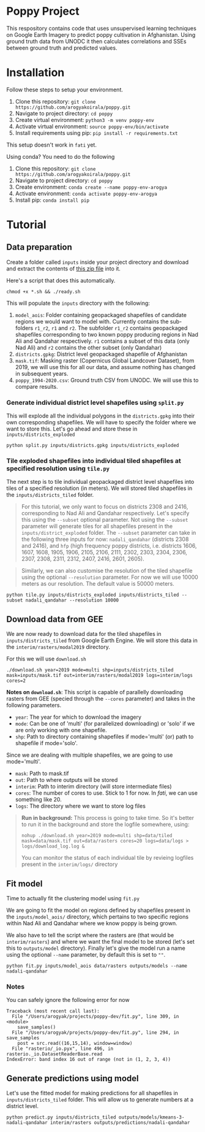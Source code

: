 # Poppy Project

This respository contains code that uses unsupervised learning techniques on Google Earth Imagery to predict poppy cultivation in Afghanistan. Using ground truth data from UNODC it then calculates correlations and SSEs between ground truth and predicted values.

# Installation

Follow these steps to setup your environment. 

1. Clone this repository: `git clone https://github.com/arogyakoirala/poppy.git`
2. Navigate to project directory: `cd poppy`
3. Create virtual environment: `python3 -m venv poppy-env`
4. Activate virtual environment: `source poppy-env/bin/activate`
5. Install requirements using pip: `pip install -r requirements.txt`


This setup doesn't work in `fati` yet.

Using conda? You need to do the following

1. Clone this repository: `git clone https://github.com/arogyakoirala/poppy.git`
2. Navigate to project directory: `cd poppy`
3. Create environment: `conda create --name poppy-env-arogya`
4. Activate environment: `conda activate poppy-env-arogya`
5. Install pip: `conda install pip`

# Tutorial

## Data preparation

Create a folder called `inputs` inside your project directory and download and extract the contents of [this zip file](https://www.dropbox.com/s/uhxwmudndulwb0l/poppy.zip?dl=0) into it.

Here's a script that does this automatically.

```
chmod +x *.sh && ./ready.sh
```

This will populate the `inputs` directory with the following:

1. `model_aois`: Folder containing geopackaged shapefiles of candidate regions we would want to model with. Currently contains the sub-folders `r1_r2`, `r1` and `r2`. The subfolder `r1_r2` contains geopackaged shapefiles corresponding to two known poppy producing regions in Nad Ali and Qandahar respectively. `r1` contains a subset of this data (only Nad Ali) and `r2` contains the other subset (only Qandahar)
2. `districts.gpkg`: District level geopackaged shapefile of Afghanistan
3. `mask.tif`: Masking raster (Copernicus Global Landcover Dataset), from 2019, we will use this for all our data, and assume nothing has changed in subsequent years.
4. `poppy_1994-2020.csv`: Ground truth CSV from UNODC. We will use this to compare results.


### Generate individual district level shapefiles using `split.py`

This will explode all the individual polygons in the `districts.gpkg` into their own corresponding shapefiles. We will have to specify the folder where we want to store this. Let's go ahead and store these in `inputs/districts_exploded`

```
python split.py inputs/districts.gpkg inputs/districts_exploded
```

### Tile exploded shapefiles into individual tiled shapefiles at specified resolution using `tile.py`

The next step is to tile individual geopackaged district level shapefiles into tiles of a specified resolution (in meters). We will stored tiled shapefiles in the `inputs/districts_tiled` folder.

> For this tutorial, we only want to focus on districts 2308 and 2416, corresponding to Nad Ali and Qandahar respectively. Let's specify this using the `--subset` optional parameter. Not using the `--subset` parameter will generate tiles for all shapefiles present in the `inputs/district_exploded` folder. The `--subset` parameter can take in the following three inputs for now: `nadali_qandahar` (districts 2308 and 2416), and `hfp` (high frequency poppy districts, i.e. districts 1606, 1607, 1608, 1905, 1906, 2105, 2106, 2111, 2302, 2303, 2304, 2306, 2307, 2308, 2311, 2312, 2407, 2416, 2601, 2605).  

> Similarly, we can also customise the resolution of the tiled shapefile using the optional `--resolution` parameter. For now we will use 10000 meters as our resolution. The default value is 50000 meters. 

```
python tile.py inputs/districts_exploded inputs/districts_tiled --subset nadali_qandahar --resolution 10000
```

## Download data from GEE
We are now ready to download data for the tiled shapefiles in `inputs/districts_tiled` from Google Earth Engine. We will store this data in the `interim/rasters/modal2019` directory.

For this we will use `download.sh`

```
./download.sh year=2019 mode=multi shp=inputs/districts_tiled mask=inputs/mask.tif out=interim/rasters/modal2019 logs=interim/logs cores=2
```

**Notes on `download.sh`**: This script is capable of parallelly downloading rasters from GEE (specied through the `--cores` parameter) and takes in the following parameters.

- `year`: The year for which to download the imagery
- `mode`: Can be one of 'multi' (for parallelized downloading) or 'solo' if we are only working with one shapefile.
- `shp`: Path to directory containing shapefiles if mode='multi' (or) path to shapefile if mode='solo'.

Since we are dealing with multiple shapefiles, we are going to use mode='multi'.
- `mask`: Path to mask.tif
- `out`: Path to where outputs will be stored
- `interim`: Path to interim directory (will store intermediate files)
- `cores`: The number of cores to use. Stick to 1 for now. In _fati_, we can use something like 20.
- `logs`: The directory where we want to store log files


> **Run in background:** This process is going to take time. So it's better to run it in the background and store the logfile somewhere, using: 
> ```
> nohup ./download.sh year=2019 mode=multi shp=data/tiled mask=data/mask.tif out=data/rasters cores=20 logs=data/logs > logs/download_log.log & 
> ```
> You can monitor the status of each individual tile by revieing logfiles present in the `interim/logs/` directory

## Fit model

Time to actually fit the clustering model using `fit.py`

We are going to fit the model on regions defined by shapefiles present in the `inputs/model_aois/` directory, which pertains to two specific regions within Nad Ali and Qandahar where we know poppy is being grown.

We also have to tell the script where the rasters are (that would be `interim/rasters`) and where we want the final model to be stored (let's set this to `outputs/model` directory). Finally let's give the model run a name using the optional `--name` parameter, by default this is set to `""`.

```
python fit.py inputs/model_aois data/rasters outputs/models --name nadali-qandahar
```

### Notes

You can safely ignore the following error for now

```
Traceback (most recent call last):
  File "/Users/arogyak/projects/poppy-dev/fit.py", line 309, in <module>
    save_samples()
  File "/Users/arogyak/projects/poppy-dev/fit.py", line 294, in save_samples
    post = src.read((16,15,14), window=window)
  File "rasterio/_io.pyx", line 496, in rasterio._io.DatasetReaderBase.read
IndexError: band index 16 out of range (not in (1, 2, 3, 4))
```

## Generate predictions using model

Let's use the fitted model for making predictions for all shapefiles in `inputs/districts_tiled` folder. This will allow us to generate numbers at a district level.

```
python predict.py inputs/districts_tiled outputs/models/kmeans-3-nadali-qandahar interim/rasters outputs/predictions/nadali-qandahar
```

